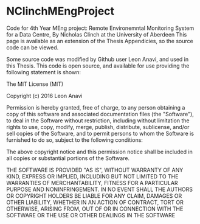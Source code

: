 # NClinchMEngProject
Code for 4th Year MEng project: Remote Environemntal Monitoring System for a Data Centre, By Nicholas Clinch at the University of Aberdeen
This page is available as an extension of the Thesis Appendicies, so the source code can be viewed.

Some source code was modified by Github user Leon Anavi, and used in this Thesis. This code is open source, and available for use providing the following statement is shown:

The MIT License (MIT)

Copyright (c) 2016 Leon Anavi

Permission is hereby granted, free of charge, to any person obtaining a copy
of this software and associated documentation files (the "Software"), to deal
in the Software without restriction, including without limitation the rights
to use, copy, modify, merge, publish, distribute, sublicense, and/or sell
copies of the Software, and to permit persons to whom the Software is
furnished to do so, subject to the following conditions:

The above copyright notice and this permission notice shall be included in all
copies or substantial portions of the Software.

THE SOFTWARE IS PROVIDED "AS IS", WITHOUT WARRANTY OF ANY KIND, EXPRESS OR
IMPLIED, INCLUDING BUT NOT LIMITED TO THE WARRANTIES OF MERCHANTABILITY,
FITNESS FOR A PARTICULAR PURPOSE AND NONINFRINGEMENT. IN NO EVENT SHALL THE
AUTHORS OR COPYRIGHT HOLDERS BE LIABLE FOR ANY CLAIM, DAMAGES OR OTHER
LIABILITY, WHETHER IN AN ACTION OF CONTRACT, TORT OR OTHERWISE, ARISING FROM,
OUT OF OR IN CONNECTION WITH THE SOFTWARE OR THE USE OR OTHER DEALINGS IN THE
SOFTWARE
